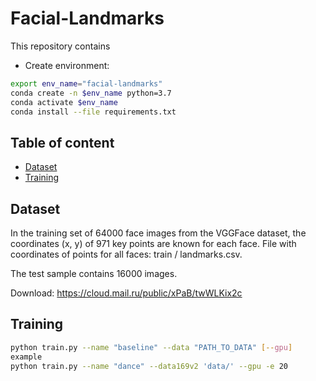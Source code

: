# Facial-Landmarks

This repository contains 

* Create environment:
```bash
export env_name="facial-landmarks"
conda create -n $env_name python=3.7
conda activate $env_name
conda install --file requirements.txt
```
## Table of content

- [Dataset](#dataset)
- [Training](#train)

<a name="dataset"><h2>Dataset</h2></a>

In the training set of 64000 face images from the VGGFace dataset, the coordinates (x, y)
of 971 key points are known for each face. 
File with coordinates of points for all faces: train / landmarks.csv.

The test sample contains 16000 images.

Download: https://cloud.mail.ru/public/xPaB/twWLKix2c

<a name="train"><h2>Training</h2></a>
```bash
python train.py --name "baseline" --data "PATH_TO_DATA" [--gpu]
example 
python train.py --name "dance" --data169v2 'data/' --gpu -e 20
```

